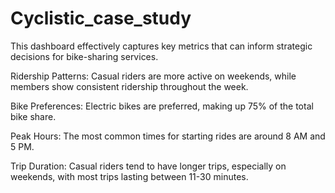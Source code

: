 # Cyclistic_case_study

This dashboard effectively captures key metrics that can inform strategic decisions for bike-sharing services.

Ridership Patterns: Casual riders are more active on weekends, while members show consistent ridership throughout the week.

Bike Preferences: Electric bikes are preferred, making up 75% of the total bike share.

Peak Hours: The most common times for starting rides are around 8 AM and 5 PM.

Trip Duration: Casual riders tend to have longer trips, especially on weekends, with most trips lasting between 11-30 minutes.


